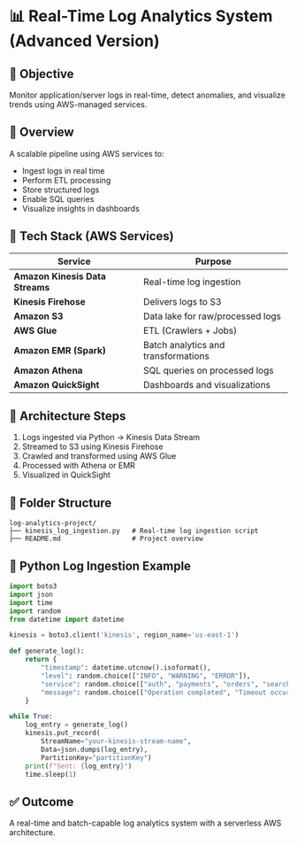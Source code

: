 # 📊 Real-Time Log Analytics System (Advanced Version)

## 🚀 Objective
Monitor application/server logs in real-time, detect anomalies, and visualize trends using AWS-managed services.

## 🧠 Overview
A scalable pipeline using AWS services to:
- Ingest logs in real time
- Perform ETL processing
- Store structured logs
- Enable SQL queries
- Visualize insights in dashboards

## 🔧 Tech Stack (AWS Services)

| Service | Purpose |
|--------|---------|
| **Amazon Kinesis Data Streams** | Real-time log ingestion |
| **Kinesis Firehose** | Delivers logs to S3 |
| **Amazon S3** | Data lake for raw/processed logs |
| **AWS Glue** | ETL (Crawlers + Jobs) |
| **Amazon EMR (Spark)** | Batch analytics and transformations |
| **Amazon Athena** | SQL queries on processed logs |
| **Amazon QuickSight** | Dashboards and visualizations |

## 🧰 Architecture Steps

1. Logs ingested via Python → Kinesis Data Stream
2. Streamed to S3 using Kinesis Firehose
3. Crawled and transformed using AWS Glue
4. Processed with Athena or EMR
5. Visualized in QuickSight

## 📂 Folder Structure

```
log-analytics-project/
├── kinesis_log_ingestion.py   # Real-time log ingestion script
├── README.md                  # Project overview
```

## 🧪 Python Log Ingestion Example

```python
import boto3
import json
import time
import random
from datetime import datetime

kinesis = boto3.client('kinesis', region_name='us-east-1')

def generate_log():
    return {
        "timestamp": datetime.utcnow().isoformat(),
        "level": random.choice(["INFO", "WARNING", "ERROR"]),
        "service": random.choice(["auth", "payments", "orders", "search"]),
        "message": random.choice(["Operation completed", "Timeout occurred", "Invalid input", "User logged in"])
    }

while True:
    log_entry = generate_log()
    kinesis.put_record(
        StreamName="your-kinesis-stream-name",
        Data=json.dumps(log_entry),
        PartitionKey="partitionKey")
    print(f"Sent: {log_entry}")
    time.sleep(1)
```

## ✅ Outcome

A real-time and batch-capable log analytics system with a serverless AWS architecture.
